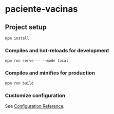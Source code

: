 # paciente-vacinas

## Project setup
```
npm install
```

### Compiles and hot-reloads for development
```
npm run serve -- --mode local
```

### Compiles and minifies for production
```
npm run build
```

### Customize configuration
See [Configuration Reference](https://cli.vuejs.org/config/).

